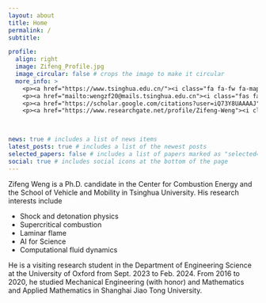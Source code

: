 ```yaml
---
layout: about
title: Home
permalink: /
subtitle: 

profile:
  align: right
  image: Zifeng_Profile.jpg
  image_circular: false # crops the image to make it circular
  more_info: >
    <p><a href="https://www.tsinghua.edu.cn/"><i class="fa fa-fw fa-map-marker" aria-hidden="true"></i> Beijing, China</a></p>
    <p><a href="mailto:wengzf20@mails.tsinghua.edu.cn"><i class="fas fa-fw fa-envelope" aria-hidden="true"></i> Email</a></p>
    <p><a href="https://scholar.google.com/citations?user=iQ73Y8UAAAAJ"><i class="fas fa-fw fa-graduation-cap"></i> Google Scholar</a></p>
    <p><a href="https://www.researchgate.net/profile/Zifeng-Weng"><i class="fab fa-fw fa-researchgate" aria-hidden="true"></i> ResearchGate</a></p>

    

news: true # includes a list of news items
latest_posts: true # includes a list of the newest posts
selected_papers: false # includes a list of papers marked as "selected={true}"
social: true # includes social icons at the bottom of the page
---
```

Zifeng Weng is a Ph.D. candidate in the Center for Combustion Energy and the School of Vehicle and Mobility in Tsinghua University. His research interests include
- Shock and detonation physics
- Supercritical combustion
- Laminar flame
- AI for Science
- Computational fluid dynamics 

He is a visiting research student in the Department of Engineering Science at the University of Oxford from Sept. 2023 to Feb. 2024. From 2016 to 2020, he studied Mechanical Engineering (with honor) and Mathematics and Applied Mathematics in Shanghai Jiao Tong University.